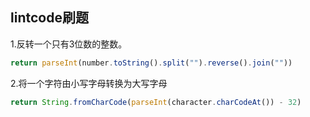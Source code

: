 ## lintcode刷题

1.反转一个只有3位数的整数。
``` javaScript
return parseInt(number.toString().split("").reverse().join(""))
```
2.将一个字符由小写字母转换为大写字母
``` javaScript
return String.fromCharCode(parseInt(character.charCodeAt()) - 32)
```